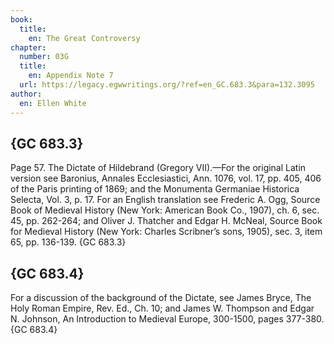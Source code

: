 ```yaml
---
book:
  title:
    en: The Great Controversy
chapter:
  number: 03G
  title:
    en: Appendix Note 7
  url: https://legacy.egwwritings.org/?ref=en_GC.683.3&para=132.3095
author:
  en: Ellen White
---
```


## {GC 683.3}

Page 57. The Dictate of Hildebrand (Gregory VII).—For the original Latin version see Baronius, Annales Ecclesiastici, Ann. 1076, vol. 17, pp. 405, 406 of the Paris printing of 1869; and the Monumenta Germaniae Historica Selecta, Vol. 3, p. 17. For an English translation see Frederic A. Ogg, Source Book of Medieval History (New York: American Book Co., 1907), ch. 6, sec. 45, pp. 262-264; and Oliver J. Thatcher and Edgar H. McNeal, Source Book for Medieval History (New York: Charles Scribner’s sons, 1905), sec. 3, item 65, pp. 136-139. {GC 683.3}

## {GC 683.4}

For a discussion of the background of the Dictate, see James Bryce, The Holy Roman Empire, Rev. Ed., Ch. 10; and James W. Thompson and Edgar N. Johnson, An Introduction to Medieval Europe, 300-1500, pages 377-380. {GC 683.4}
